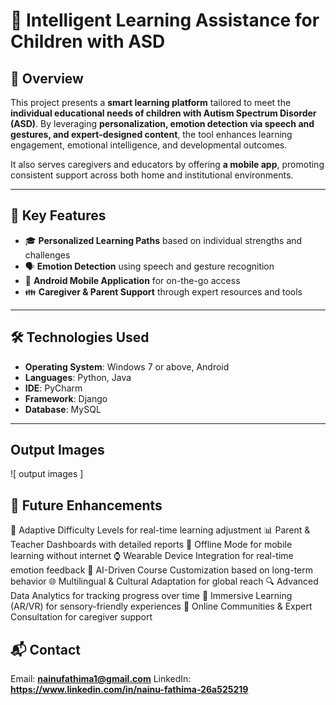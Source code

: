 # 📌 Intelligent Learning Assistance for Children with ASD

## 📖 Overview

This project presents a **smart learning platform** tailored to meet the **individual educational needs of children with Autism Spectrum Disorder (ASD)**. By leveraging **personalization, emotion detection via speech and gestures, and expert-designed content**, the tool enhances learning engagement, emotional intelligence, and developmental outcomes.

It also serves caregivers and educators by offering **a mobile app**, promoting consistent support across both home and institutional environments.

---

## 🎯 Key Features
- 🎓 **Personalized Learning Paths** based on individual strengths and challenges  
- 🗣️ **Emotion Detection** using speech and gesture recognition    
- 📱 **Android Mobile Application** for on-the-go access  
- 👪 **Caregiver & Parent Support** through expert resources and tools  

---

## 🛠️ Technologies Used
- **Operating System**: Windows 7 or above, Android  
- **Languages**: Python, Java  
- **IDE**: PyCharm  
- **Framework**: Django  
- **Database**: MySQL  

---

## Output Images
![ output images ]

## 🌱 Future Enhancements

🔁 Adaptive Difficulty Levels for real-time learning adjustment
📊 Parent & Teacher Dashboards with detailed reports
📶 Offline Mode for mobile learning without internet
⌚ Wearable Device Integration for real-time emotion feedback
🧠 AI-Driven Course Customization based on long-term behavior
🌐 Multilingual & Cultural Adaptation for global reach
🔍 Advanced Data Analytics for tracking progress over time
🧩 Immersive Learning (AR/VR) for sensory-friendly experiences
💬 Online Communities & Expert Consultation for caregiver support

## 📬 Contact
Email: **nainufathima1@gmail.com**
LinkedIn: **https://www.linkedin.com/in/nainu-fathima-26a525219**

